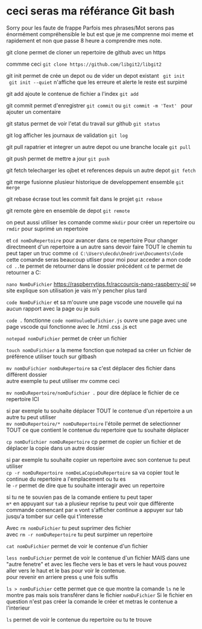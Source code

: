 # ceci seras ma référance Git bash

Sorry pour les faute de frappe Parfois mes phrases/Mot serons pas énormément compréhensible le but est que je me comprenne moi meme et rapidement et non que passe 8 heure a comprendre mes note.

git clone permet de cloner un repertoire de github avec un https 

commme ceci `git clone https://github.com/libgit2/libgit2`

git init permet de crée un depot ou de vider un depot existant 
 `` git init`` <br>
`` git init --quiet`` n'affiche que les erreure et alerte le reste est surpimé

 git add  ajoute le contenue de fichier a l'index 
 ``git add``

 git commit permet d'enregistrer 
 ``git commit`` ou ``git commit -m 'Text' `` pour ajouter un comentaire 

 git status permet de voir l'etat du travail sur github 
 ``git status``

 git log afficher les journaux de validation
 ``git log``

git pull rapatrier et integrer un autre depot ou une branche locale 
``git pull``

git push permet de mettre a jour 
``git push``

git fetch  telecharger les ojbet  et references depuis un autre depot
``git fetch``

git merge fusionne plusieur historique de developpement ensemble 
``git merge``

git rebase écrase tout les commit fait dans le projet 
``git rebase``

git remote gère en ensemble de depot 
``git remote ``

on peut aussi utiliser les comande comme 
``mkdir`` pour créer un repertoire 
ou ``rmdir`` pour suprimé un repertoire


et ``cd nomDuRepertoire`` pour avancer dans ce repertoire
Pour changer directmeent d'un repertoire a un autre sans devoir faire TOUT le chemin tu peut taper un truc comme 
``cd C:\Users\decdu\Onedrive\Documents\Code`` cette comande seras beaucoup utliser pour moi pour acceder a mon code 
``cd ..``te permet de retourner dans le dossier précédent 
``cd`` te permet de retourner a C:


``nano NomDuFichier`` <https://raspberrytips.fr/raccourcis-nano-raspberry-pi/> se site explique son utilisation je vais m'y pencher plus tard

``code NomDuFichier`` et sa m'ouvre une page vscode une nouvelle qui na aucun rapport avec la page ou je suis

``code .`` fonctionne 
``code nomVoulueDuFichier.js`` ouvre une page avec une page vscode qui fonctionne avec le .html .css .js ect

``notepad nomDuFichier`` permet de créer un fichier

``touch nomDuFichier`` a la meme fonction que notepad sa créer un fichier de préférence utiliser touch sur gitbash

``mv nomDuFichier nomDuRepertoire`` sa c'est déplacer des fichier dans différent dossier  
autre exemple tu peut utiliser mv comme ceci 

``mv nomDuRepertoire/nomDufichier .`` pour dire déplace le fichier de ce repertoire ICI 

si par exemple tu souhaite déplacer TOUT le contenue d'un répertoire a un autre tu peut utiliser <br>
``mv nomDuRepertoire/* nomDuRepertoire`` l'étoile permet de selectionner TOUT ce que contient le contenue du repertoire que tu souhaite déplacer 

``cp nomDufichier nomDuRepertoire`` cp permet de copier un fichier et de déplacer la copie dans un autre dossier 

si par exemple tu souhaite copier un repertoire avec son contenue  tu peut utiliser <br>
``cp -r nomDuRepertoire nomDeLaCopieDuRepertoire``
sa va copier tout le continue du repertoire a l'emplacement ou tu es <br>
le ``-r`` permet de dire que tu souhaite interagir  avec un repertoire

si tu ne te souvien pas de la comande entiere tu peut taper <br>
``m*`` en appuyant sur ``tab`` a plusieur reprise tu peut voir que différente commande comencant par ``m`` vont s'afficher continue a appuyer sur tab jusqu'a tomber sur celle qui t'interesse

Avec ``rm nomDuFichier`` tu peut suprimer des fichier <br>
avec ``rm -r nomDuRepertoire`` tu peut surpimer un repertoire

``cat nomDuFichier`` permet de voir le contenue d'un fichier

``less nomDuFichier`` permet de voir le contenue d'un fichier MAIS dans une "autre fenetre" et avec les fleche vers le bas et vers le haut vous pouvez aller vers le haut et le bas pour voir le contenue.<br> pour revenir en arriere press ``q`` une fois suffis

``ls > nomDuFichier`` cette permet que ce que montre la comande ``ls`` ne le montre pas mais sois transférer dans le fichier ``nomDuFichier`` Si le fichier en question n'est pas créer la comande le créer et metras le contenue a l'interieur

``ls`` permet de voir le contenue du repertoire ou tu te trouve 











 










